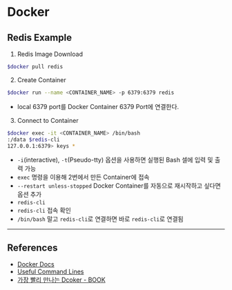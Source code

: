 # Docker 

## Redis Example
1. Redis Image Download
```bash
$docker pull redis
```

2. Create Container
```bash
$docker run --name <CONTAINER_NAME> -p 6379:6379 redis
```
- local 6379 port를 Docker Container 6379 Port에 연결한다.



3. Connect to Container
```bash
$docker exec -it <CONTAINER_NAME> /bin/bash
:/data $redis-cli
127.0.0.1:6379> keys *
```
- `-i`(interactive), `-t`(Pseudo-tty) 옵션을 사용하면 실행된 Bash 셀에 입력 및 출력 가능
- `exec` 명령을 이용해 2번에서 만든 Container에 접속
- `--restart unless-stopped` Docker Container를 자동으로 재시작하고 싶다면 옵션 추가
- `redis-cli`
- `redis-cli` 접속 확인
- `/bin/bash` 말고 `redis-cli`로 연결하면 바로 `redis-cli`로 연결됨


---
## References
- [Docker Docs](https://docs.docker.com/)
- [Useful Command Lines](https://www.daleseo.com/docker-containers/)
- [가장 빨리 만나는 Dcoker - BOOK](http://pyrasis.com/docker.html)